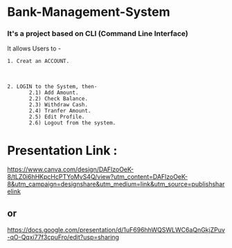 # Bank-Management-System

### It's a project based on CLI (Command Line Interface)

It allows Users to -

    1. Creat an ACCOUNT.
</br>

    2. LOGIN to the System, then-
           2.1) Add Amount.
           2.2) Check Balance.
           2.3) Withdraw Cash.
           2.4) Tranfer Amount.
           2.5) Edit Profile.
           2.6) Logout from the system.


# Presentation Link :
https://www.canva.com/design/DAFlzoOeK-8/tLZ0i6hHKpcHcPTYoMvS4Q/view?utm_content=DAFlzoOeK-8&utm_campaign=designshare&utm_medium=link&utm_source=publishsharelink
## or
https://docs.google.com/presentation/d/1uF696hhWQSWLWC6aQnGkjZPuv-qO-Qqxi77f3cpuFro/edit?usp=sharing
